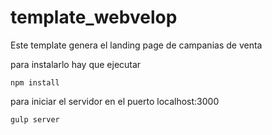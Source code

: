 # template_webvelop

Este template genera el landing page de campanias de venta

para instalarlo hay que ejecutar


 ```
 npm install 
 ```

 para iniciar el servidor en el puerto localhost:3000
 
 ```
 gulp server
 ```

 
 
